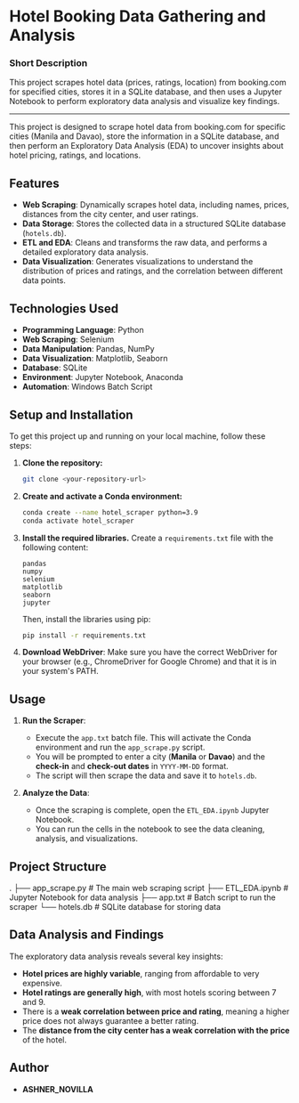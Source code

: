 # Hotel Booking Data Gathering and Analysis

### Short Description

This project scrapes hotel data (prices, ratings, location) from booking.com for specified cities, stores it in a SQLite database, and then uses a Jupyter Notebook to perform exploratory data analysis and visualize key findings.

---

This project is designed to scrape hotel data from booking.com for specific cities (Manila and Davao), store the information in a SQLite database, and then perform an Exploratory Data Analysis (EDA) to uncover insights about hotel pricing, ratings, and locations.

## Features

- **Web Scraping**: Dynamically scrapes hotel data, including names, prices, distances from the city center, and user ratings.
- **Data Storage**: Stores the collected data in a structured SQLite database (`hotels.db`).
- **ETL and EDA**: Cleans and transforms the raw data, and performs a detailed exploratory data analysis.
- **Data Visualization**: Generates visualizations to understand the distribution of prices and ratings, and the correlation between different data points.

## Technologies Used

- **Programming Language**: Python
- **Web Scraping**: Selenium
- **Data Manipulation**: Pandas, NumPy
- **Data Visualization**: Matplotlib, Seaborn
- **Database**: SQLite
- **Environment**: Jupyter Notebook, Anaconda
- **Automation**: Windows Batch Script

## Setup and Installation

To get this project up and running on your local machine, follow these steps:

1.  **Clone the repository:**
    ```bash
    git clone <your-repository-url>
    ```

2.  **Create and activate a Conda environment:**
    ```bash
    conda create --name hotel_scraper python=3.9
    conda activate hotel_scraper
    ```

3.  **Install the required libraries.** Create a `requirements.txt` file with the following content:
    ```
    pandas
    numpy
    selenium
    matplotlib
    seaborn
    jupyter
    ```
    Then, install the libraries using pip:
    ```bash
    pip install -r requirements.txt
    ```

4.  **Download WebDriver**: Make sure you have the correct WebDriver for your browser (e.g., ChromeDriver for Google Chrome) and that it is in your system's PATH.

## Usage

1.  **Run the Scraper**:
    -   Execute the `app.txt` batch file. This will activate the Conda environment and run the `app_scrape.py` script.
    -   You will be prompted to enter a city (**Manila** or **Davao**) and the **check-in** and **check-out dates** in `YYYY-MM-DD` format.
    -   The script will then scrape the data and save it to `hotels.db`.

2.  **Analyze the Data**:
    -   Once the scraping is complete, open the `ETL_EDA.ipynb` Jupyter Notebook.
    -   You can run the cells in the notebook to see the data cleaning, analysis, and visualizations.

## Project Structure
.
├── app_scrape.py       # The main web scraping script
├── ETL_EDA.ipynb       # Jupyter Notebook for data analysis
├── app.txt             # Batch script to run the scraper
└── hotels.db           # SQLite database for storing data


## Data Analysis and Findings

The exploratory data analysis reveals several key insights:

-   **Hotel prices are highly variable**, ranging from affordable to very expensive.
-   **Hotel ratings are generally high**, with most hotels scoring between 7 and 9.
-   There is a **weak correlation between price and rating**, meaning a higher price does not always guarantee a better rating.
-   The **distance from the city center has a weak correlation with the price** of the hotel.

## Author

-   **ASHNER_NOVILLA**
